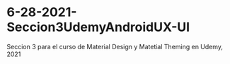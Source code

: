 # 6-28-2021-Seccion3UdemyAndroidUX-UI
 Seccion 3 para el curso de Material Design y Matetial Theming en Udemy, 2021
